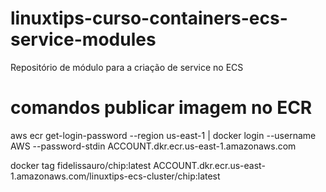 # linuxtips-curso-containers-ecs-service-modules
Repositório de módulo para a criação de service no ECS

# comandos publicar imagem no ECR
aws ecr get-login-password --region us-east-1 | docker login --username AWS --password-stdin ACCOUNT.dkr.ecr.us-east-1.amazonaws.com

docker tag fidelissauro/chip:latest ACCOUNT.dkr.ecr.us-east-1.amazonaws.com/linuxtips-ecs-cluster/chip:latest